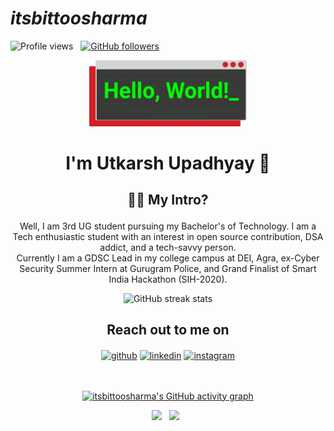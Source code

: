 # *itsbittoosharma* <div align="center">
  
![Profile views](https://gpvc.arturio.dev/18Sept2021)     [![GitHub followers](https://img.shields.io/github/followers/itsbittoosharma.svg?style=social&label=Follow)](https://github.com/itsbittoosharma?tab=followers)  
 </div>
 <p align="center">
    <a href="https://github.com/itsbittoosharma"><img width="50%" src="hello.png "/></a>
</p>
<h1 align="center"><p> I'm Utkarsh Upadhyay 👋</h1>

<h2 align="center"> 👨‍💻 My Intro?<br><p size="20"><font size="20"></font></p></h2>
<p align="center">
  Well, I am 3rd UG student pursuing my Bachelor's of Technology. 
I am a Tech enthusiastic student with an interest in open source contribution, DSA addict, and a tech-savvy person.
<br>
Currently I am a GDSC Lead in my college campus at DEI, Agra, ex-Cyber Security Summer Intern at Gurugram Police, and Grand Finalist of Smart India Hackathon (SIH-2020).
</p>


<div align="center">
    
![GitHub streak stats](https://github-readme-streak-stats.herokuapp.com/?user=itsbittoosharma)  
</div>
    
<h2 align="center">Reach out to me on </h2>

<div align="center"> 

[<img align="center" src='https://cdn.jsdelivr.net/npm/simple-icons@3.0.1/icons/github.svg' alt='github' height='40'>](https://github.com/itsbittoosharma) 
[<img align="center" src='https://cdn.jsdelivr.net/npm/simple-icons@3.0.1/icons/linkedin.svg' alt='linkedin' height='40'>](https://www.linkedin.com/in/utkarshup562/) 
[<img align="center" src='https://cdn.jsdelivr.net/npm/simple-icons@3.0.1/icons/instagram.svg' alt='instagram' height='40'>](https://www.instagram.com/itsbittoosharma/) 
<br><br><br> 
<!-- </div>
<h2 align="center">  Technology Stack</h2>

<p align="center">
  <img src="https://img.shields.io/badge/node.js%20-%2343853D.svg?&style=for-the-badge&logo=node.js&logoColor=white" />&nbsp;&nbsp;&nbsp;
    <img src="https://img.shields.io/badge/html5%20-%2343853D.svg?&style=for-the-badge&logo=html5&logoColor=white"     />&nbsp;&nbsp;&nbsp;
<img src="https://img.shields.io/badge/css3%20-%2343853D.svg?&style=for-the-badge&logo=css3&logoColor=white " />&nbsp;&nbsp;
<img src="https://img.shields.io/badge/javascript%20-%2343853D.svg?&style=for-the-badge&logo=javascript&logoColor=white " />&nbsp;&nbsp;
<img src="https://img.shields.io/badge/python%20-%2342853D.svg?&style=for-the-badge&logo=python&logoColor=white" />&nbsp;&nbsp; 
<img src="https://img.shields.io/badge/git%20-%231572B6.svg?&style=for-the-badge&logo=git&logoColor=white" />&nbsp;&nbsp;
 </p>
 
 <h2 align="center">Trophies</h2>
<div align="center">
    
[![trophy](https://github-profile-trophy.vercel.app/?username=itsbittoosharma)](https://github.com/ryo-ma/github-profile-trophy)
</div> -->
 
 [![itsbittoosharma's GitHub activity graph](https://activity-graph.herokuapp.com/graph?username=itsbittoosharma&theme=xcode)](https://git.io/itsbittoosharma)


<div align="center">
    <img src="https://github-readme-stats.vercel.app/api?username=itsbittoosharma&count_private=true&show_icons=true&theme=tokyonight"   >  
     
    <img src="https://github-readme-stats.vercel.app/api/top-langs/?username=itsbittoosharma&layout=compact&theme=react&count_private=true&hide=hack,php" > 
     

